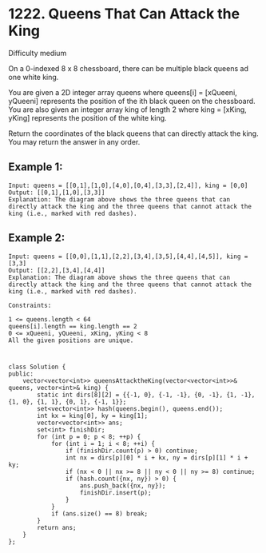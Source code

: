 # 1222. Queens That Can Attack the King
Difficulty medium

On a 0-indexed 8 x 8 chessboard, there can be multiple black queens ad one white king.

You are given a 2D integer array queens where queens[i] = [xQueeni, yQueeni] represents the position of the ith black queen on the chessboard. You are also given an integer array king of length 2 where king = [xKing, yKing] represents the position of the white king.

Return the coordinates of the black queens that can directly attack the king. You may return the answer in any order.


## Example 1:
```
Input: queens = [[0,1],[1,0],[4,0],[0,4],[3,3],[2,4]], king = [0,0]
Output: [[0,1],[1,0],[3,3]]
Explanation: The diagram above shows the three queens that can directly attack the king and the three queens that cannot attack the king (i.e., marked with red dashes).
```


## Example 2:
```
Input: queens = [[0,0],[1,1],[2,2],[3,4],[3,5],[4,4],[4,5]], king = [3,3]
Output: [[2,2],[3,4],[4,4]]
Explanation: The diagram above shows the three queens that can directly attack the king and the three queens that cannot attack the king (i.e., marked with red dashes).
```


```
Constraints:

1 <= queens.length < 64
queens[i].length == king.length == 2
0 <= xQueeni, yQueeni, xKing, yKing < 8
All the given positions are unique.
```


#
```
class Solution {
public:
    vector<vector<int>> queensAttacktheKing(vector<vector<int>>& queens, vector<int>& king) {
        static int dirs[8][2] = {{-1, 0}, {-1, -1}, {0, -1}, {1, -1}, {1, 0}, {1, 1}, {0, 1}, {-1, 1}};
        set<vector<int>> hash(queens.begin(), queens.end());
        int kx = king[0], ky = king[1];
        vector<vector<int>> ans;
        set<int> finishDir;
        for (int p = 0; p < 8; ++p) {
            for (int i = 1; i < 8; ++i) {
                if (finishDir.count(p) > 0) continue;
                int nx = dirs[p][0] * i + kx, ny = dirs[p][1] * i + ky;
                if (nx < 0 || nx >= 8 || ny < 0 || ny >= 8) continue;
                if (hash.count({nx, ny}) > 0) {
                    ans.push_back({nx, ny});
                    finishDir.insert(p);
                }
            }
            if (ans.size() == 8) break;
        }
        return ans;
    }
};
```